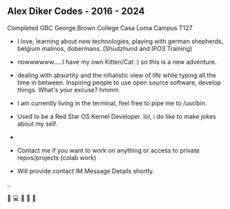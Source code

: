 ## Alex Diker Codes - 2016 - 2024 

Completed GBC George Brown College Casa Loma Campus T127

- I love, learning about new technologies, playing with german shepherds, belgium malinos, dobermans..(Shudzhund and IPO3 Training)
- nowwwwww.....I have my own Kitten/Cat :) so this is a new adventure. 
- dealing with absurtity and the nihalistic view of life while typing all the time in between. Inspiring people to use open source software, develop things. What's your excuse? hmmm 
-  I am currently living in the terminal, feel free to pipe me to /usr/bin.
- Used to be a Red Star OS Kernel Developer. lol, i do like to make jokes about my self.
- 
- Contact me if you want to work on anything or access to private repos/projects (colab work)

- Will provide contact IM Message Details shortly. 

..

:penguin: :computer: :iphone: :see_no_evil: 🙉 


